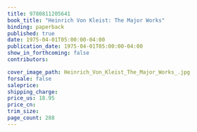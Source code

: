 ```yaml
---
title: 9780811205641
book_title: "Heinrich Von Kleist: The Major Works"
binding: paperback
published: true
date: 1975-04-01T05:00:00-04:00
publication_date: 1975-04-01T05:00:00-04:00
show_in_forthcoming: false
contributors:

cover_image_path: Heinrich_Von_Kleist_The_Major_Works_.jpg
forsale: false
saleprice:
shipping_charge:
price_us: 18.95
price_cn:
trim_size:
page_count: 288
---
```


